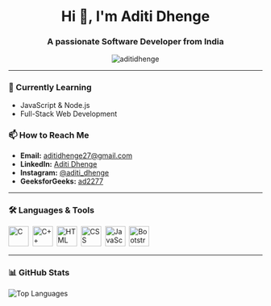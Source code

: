 <h1 align="center">Hi 👋, I'm Aditi Dhenge</h1>
<h3 align="center">A passionate Software Developer from India</h3>

<p align="center">
  <img src="https://komarev.com/ghpvc/?username=aditidhenge&label=Profile%20views&color=0e75b6&style=flat" alt="aditidhenge" />
</p>

---

### 🌱 Currently Learning
- JavaScript & Node.js
- Full-Stack Web Development

### 📫 How to Reach Me
- **Email:** aditidhenge27@gmail.com  
- **LinkedIn:** [Aditi Dhenge](https://linkedin.com/in/aditi-dhenge-452b4b22a)  
- **Instagram:** [@aditi_dhenge](https://instagram.com/aditi_dhenge)  
- **GeeksforGeeks:** [ad2277](https://auth.geeksforgeeks.org/user/ad2277)

---

### 🛠️ Languages & Tools

<p align="left">
  <img src="https://cdn.jsdelivr.net/gh/devicons/devicon/icons/c/c-original.svg" title="C" alt="C" width="40" height="40"/>&nbsp;
  <img src="https://cdn.jsdelivr.net/gh/devicons/devicon/icons/cplusplus/cplusplus-original.svg" title="C++" alt="C++" width="40" height="40"/>&nbsp;
  <img src="https://cdn.jsdelivr.net/gh/devicons/devicon/icons/html5/html5-original-wordmark.svg" title="HTML5" alt="HTML" width="40" height="40"/>&nbsp;
  <img src="https://cdn.jsdelivr.net/gh/devicons/devicon/icons/css3/css3-original-wordmark.svg" title="CSS3" alt="CSS" width="40" height="40"/>&nbsp;
  <img src="https://cdn.jsdelivr.net/gh/devicons/devicon/icons/javascript/javascript-original.svg" title="JavaScript" alt="JavaScript" width="40" height="40"/>&nbsp;
  <img src="https://cdn.jsdelivr.net/gh/devicons/devicon/icons/bootstrap/bootstrap-plain-wordmark.svg" title="Bootstrap" alt="Bootstrap" width="40" height="40"/>
</p>

---

### 📊 GitHub Stats

<p align="left">
  <img src="https://github-readme-stats.vercel.app/api/top-langs?username=aditidhenge&show_icons=true&locale=en&layout=compact&theme=tokyonight" alt="Top Languages"/>
</p>
